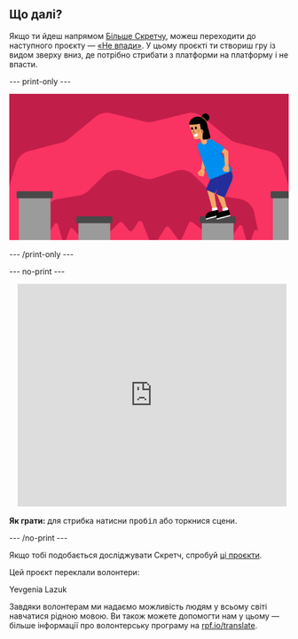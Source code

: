 ## Що далі?

Якщо ти йдеш напрямом [Більше Скретчу](https://projects.raspberrypi.org/uk-UA/raspberrypi/more-scratch), можеш переходити до наступного проєкту — [«Не впади»](https://projects.raspberrypi.org/uk-UA/projects/dont-fall-in). У цьому проєкті ти створиш гру із видом зверху вниз, де потрібно стрибати з платформи на платформу і не впасти.

--- print-only ---

![Проєкт «Не впади»](images/dont-fall-in-project.png)

--- /print-only ---

--- no-print ---

<div class="scratch-preview" style="margin-left: 15px;">
  <iframe allowtransparency="true" width="485" height="402" src="https://scratch.mit.edu/projects/embed/525202210/?autostart=false" frameborder="0"></iframe>
</div>

**Як грати:** для стрибка натисни <kbd>пробіл</kbd> або торкнися сцени.

--- /no-print ---

Якщо тобі подобається досліджувати Скретч, спробуй [ці проєкти](https://projects.raspberrypi.org/uk-UA/projects?software%5B%5D=scratch&curriculum%5B%5D=%201).

Цей проєкт переклали волонтери:

Yevgenia Lazuk

Завдяки волонтерам ми надаємо можливість людям у всьому світі навчатися рідною мовою. Ви також можете допомогти нам у цьому — більше інформації про волонтерську програму на [rpf.io/translate](https://rpf.io/translate).
